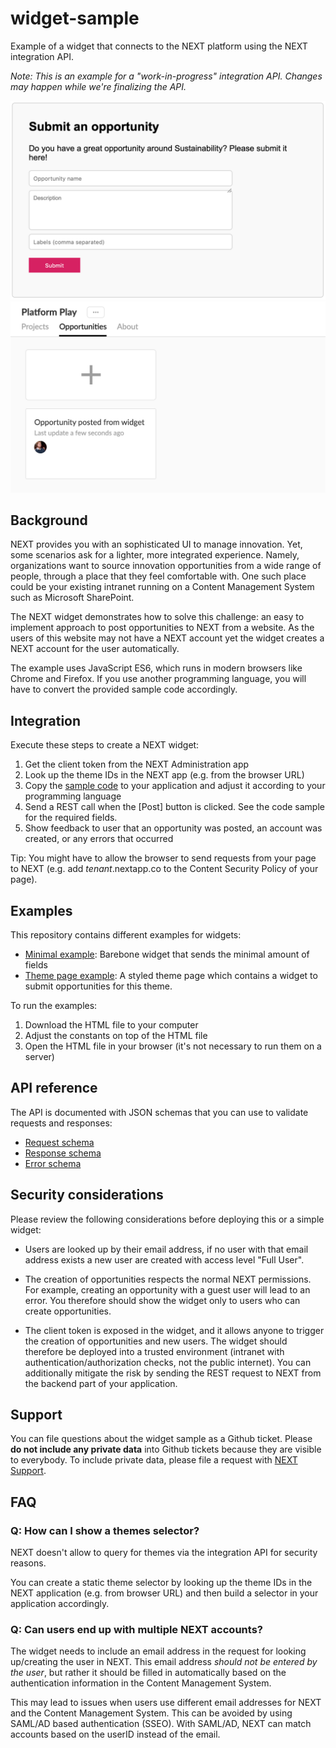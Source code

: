 # widget-sample

Example of a widget that connects to the NEXT platform using the NEXT integration API.

_Note: This is an example for a "work-in-progress" integration API. Changes may happen while we're finalizing the API._

![Sample widget](img/widget-screenshot.png)
![Opportunity posted from widget](img/theme-screenshot.png)

## Background

NEXT provides you with an sophisticated UI to manage innovation. Yet, some scenarios ask for a lighter, more integrated experience. Namely, organizations want to source innovation opportunities from a wide range of people, through a place that they feel comfortable with. One such place could be your existing intranet running on a Content Management System such as Microsoft SharePoint.

The NEXT widget demonstrates how to solve this challenge: an easy to implement approach to post opportunities to NEXT from a website. As the users of this website may not have a NEXT account yet the widget creates a NEXT account for the user automatically.

The example uses JavaScript ES6, which runs in modern browsers like Chrome and Firefox. If you use another programming language, you will have to convert the provided sample code accordingly.

## Integration

Execute these steps to create a NEXT widget:

1. Get the client token from the NEXT Administration app
2. Look up the theme IDs in the NEXT app (e.g. from the browser URL)
3. Copy the [sample code](examples/) to your application and adjust it according to your programming language
4. Send a REST call when the [Post] button is clicked. See the code sample for the required fields.
5. Show feedback to user that an opportunity was posted, an account was created, or any errors that occurred

Tip: You might have to allow the browser to send requests from your page to NEXT (e.g. add _tenant_.nextapp.co to the Content Security Policy of your page).

## Examples

This repository contains different examples for widgets:
* [Minimal example](examples/minimal.html): Barebone widget that sends the minimal amount of fields
* [Theme page example](examples/theme-page.html): A styled theme page which contains a widget to submit opportunities for this theme.

To run the examples:
1. Download the HTML file to your computer
2. Adjust the constants on top of the HTML file
3. Open the HTML file in your browser (it's not necessary to run them on a server)

## API reference

The API is documented with JSON schemas that you can use to validate requests and responses:
* [Request schema](https://collaborne.api.nextapp.co/v1/schema/create-opportunity.json)
* [Response schema](https://collaborne.api.nextapp.co/v1/schema/opportunity-created.json)
* [Error schema](https://collaborne.api.nextapp.co/v1/schema/create-opportunity-error.json)

## Security considerations

Please review the following considerations before deploying this or a simple widget:

* Users are looked up by their email address, if no user with that email address exists a new user are created with access level "Full User".

* The creation of opportunities respects the normal NEXT permissions. For example, creating an opportunity with a guest user will lead to an error. You therefore should show the widget only to users who can create opportunities.

* The client token is exposed in the widget, and it allows anyone to trigger the creation of opportunities and new users. The widget should therefore be deployed into a trusted environment (intranet with authentication/authorization checks, not the public internet).
  You can additionally mitigate the risk by sending the REST request to NEXT from the backend part of your application.

## Support

You can file questions about the widget sample as a Github ticket. Please **do not include any private data** into Github tickets because they are visible to everybody. To include private data, please file a request with [NEXT Support](https://support.nextapp.co).

## FAQ

### Q: How can I show a themes selector?

NEXT doesn't allow to query for themes via the integration API for security reasons.

You can create a static theme selector by looking up the theme IDs in the NEXT application (e.g. from browser URL) and then build a selector in your application accordingly.

### Q: Can users end up with multiple NEXT accounts?

The widget needs to include an email address in the request for looking up/creating the user in NEXT. This email address _should not be entered by the user_, but rather it should be filled in automatically based on the authentication information in the Content Management System.

This may lead to issues when users use different email addresses for NEXT and the Content Management System. This can be avoided by using SAML/AD based authentication (SSEO). With SAML/AD, NEXT can match accounts based on the userID instead of the email.

